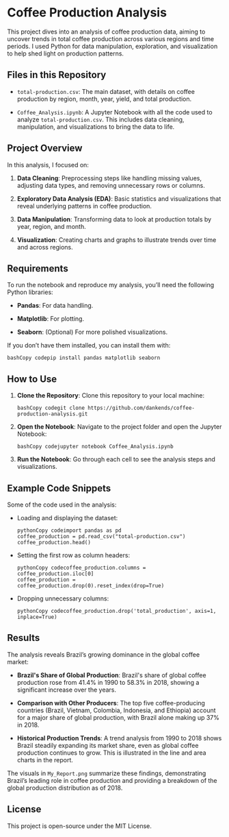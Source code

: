 Coffee Production Analysis
==========================

This project dives into an analysis of coffee production data, aiming to uncover
trends in total coffee production across various regions and time periods. I
used Python for data manipulation, exploration, and visualization to help shed
light on production patterns.

Files in this Repository
------------------------

-   `total-production.csv`: The main dataset, with details on coffee production
    by region, month, year, yield, and total production.

-   `Coffee_Analysis.ipynb`: A Jupyter Notebook with all the code used to
    analyze `total-production.csv`. This includes data cleaning, manipulation,
    and visualizations to bring the data to life.

Project Overview
----------------

In this analysis, I focused on:

1.  **Data Cleaning**: Preprocessing steps like handling missing values,
    adjusting data types, and removing unnecessary rows or columns.

2.  **Exploratory Data Analysis (EDA)**: Basic statistics and visualizations
    that reveal underlying patterns in coffee production.

3.  **Data Manipulation**: Transforming data to look at production totals by
    year, region, and month.

4.  **Visualization**: Creating charts and graphs to illustrate trends over time
    and across regions.

Requirements
------------

To run the notebook and reproduce my analysis, you’ll need the following Python
libraries:

-   **Pandas**: For data handling.

-   **Matplotlib**: For plotting.

-   **Seaborn**: (Optional) For more polished visualizations.

If you don’t have them installed, you can install them with:

~~~~~~~~~~~~~~~~~~~~~~~~~~~~~~~~~~~~~~~~~~~~~~~~~~~~~~~~~~~~~~~~~~~~~~~~~~~~~~~~
bashCopy codepip install pandas matplotlib seaborn
~~~~~~~~~~~~~~~~~~~~~~~~~~~~~~~~~~~~~~~~~~~~~~~~~~~~~~~~~~~~~~~~~~~~~~~~~~~~~~~~

How to Use
----------

1.  **Clone the Repository**: Clone this repository to your local machine:

    ~~~~~~~~~~~~~~~~~~~~~~~~~~~~~~~~~~~~~~~~~~~~~~~~~~~~~~~~~~~~~~~~~~~~~~~~~~~~
    bashCopy codegit clone https://github.com/dankends/coffee-production-analysis.git
    ~~~~~~~~~~~~~~~~~~~~~~~~~~~~~~~~~~~~~~~~~~~~~~~~~~~~~~~~~~~~~~~~~~~~~~~~~~~~

2.  **Open the Notebook**: Navigate to the project folder and open the Jupyter
    Notebook:

    ~~~~~~~~~~~~~~~~~~~~~~~~~~~~~~~~~~~~~~~~~~~~~~~~~~~~~~~~~~~~~~~~~~~~~~~~~~~~
    bashCopy codejupyter notebook Coffee_Analysis.ipynb
    ~~~~~~~~~~~~~~~~~~~~~~~~~~~~~~~~~~~~~~~~~~~~~~~~~~~~~~~~~~~~~~~~~~~~~~~~~~~~

3.  **Run the Notebook**: Go through each cell to see the analysis steps and
    visualizations.

Example Code Snippets
---------------------

Some of the code used in the analysis:

-   Loading and displaying the dataset:

    ~~~~~~~~~~~~~~~~~~~~~~~~~~~~~~~~~~~~~~~~~~~~~~~~~~~~~~~~~~~~~~~~~~~~~~~~~~~~
    pythonCopy codeimport pandas as pd
    coffee_production = pd.read_csv("total-production.csv")
    coffee_production.head()
    ~~~~~~~~~~~~~~~~~~~~~~~~~~~~~~~~~~~~~~~~~~~~~~~~~~~~~~~~~~~~~~~~~~~~~~~~~~~~

-   Setting the first row as column headers:

    ~~~~~~~~~~~~~~~~~~~~~~~~~~~~~~~~~~~~~~~~~~~~~~~~~~~~~~~~~~~~~~~~~~~~~~~~~~~~
    pythonCopy codecoffee_production.columns = coffee_production.iloc[0]
    coffee_production = coffee_production.drop(0).reset_index(drop=True)
    ~~~~~~~~~~~~~~~~~~~~~~~~~~~~~~~~~~~~~~~~~~~~~~~~~~~~~~~~~~~~~~~~~~~~~~~~~~~~

-   Dropping unnecessary columns:

    ~~~~~~~~~~~~~~~~~~~~~~~~~~~~~~~~~~~~~~~~~~~~~~~~~~~~~~~~~~~~~~~~~~~~~~~~~~~~
    pythonCopy codecoffee_production.drop('total_production', axis=1, inplace=True)
    ~~~~~~~~~~~~~~~~~~~~~~~~~~~~~~~~~~~~~~~~~~~~~~~~~~~~~~~~~~~~~~~~~~~~~~~~~~~~

Results
-------

The analysis reveals Brazil’s growing dominance in the global coffee market:

-   **Brazil's Share of Global Production**: Brazil's share of global coffee
    production rose from 41.4% in 1990 to 58.3% in 2018, showing a significant
    increase over the years.

-   **Comparison with Other Producers**: The top five coffee-producing countries
    (Brazil, Vietnam, Colombia, Indonesia, and Ethiopia) account for a major
    share of global production, with Brazil alone making up 37% in 2018.

-   **Historical Production Trends**: A trend analysis from 1990 to 2018 shows
    Brazil steadily expanding its market share, even as global coffee production
    continues to grow. This is illustrated in the line and area charts in the
    report.

The visuals in `My_Report.png` summarize these findings, demonstrating Brazil’s
leading role in coffee production and providing a breakdown of the global
production distribution as of 2018.

License
-------

This project is open-source under the MIT License.
